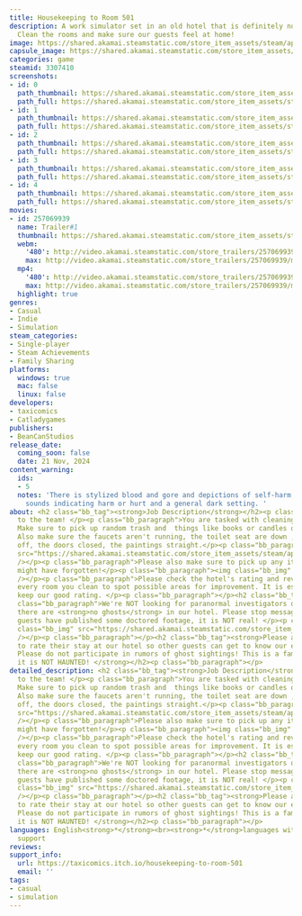 ```yaml
---
title: Housekeeping to Room 501
description: A work simulator set in an old hotel that is definitely not haunted.
  Clean the rooms and make sure our guests feel at home!
image: https://shared.akamai.steamstatic.com/store_item_assets/steam/apps/3307410/header.jpg?t=1732265557
capsule_image: https://shared.akamai.steamstatic.com/store_item_assets/steam/apps/3307410/6bdb923670709f7b9ca51988b97747908d03c532/capsule_231x87.jpg?t=1732265557
categories: game
steamid: 3307410
screenshots:
- id: 0
  path_thumbnail: https://shared.akamai.steamstatic.com/store_item_assets/steam/apps/3307410/ss_842973c380e0fd329f16f31a777b79fe18d7a0f6.600x338.jpg?t=1732265557
  path_full: https://shared.akamai.steamstatic.com/store_item_assets/steam/apps/3307410/ss_842973c380e0fd329f16f31a777b79fe18d7a0f6.1920x1080.jpg?t=1732265557
- id: 1
  path_thumbnail: https://shared.akamai.steamstatic.com/store_item_assets/steam/apps/3307410/ss_24993bf182c120029146cad59137bf99a6616126.600x338.jpg?t=1732265557
  path_full: https://shared.akamai.steamstatic.com/store_item_assets/steam/apps/3307410/ss_24993bf182c120029146cad59137bf99a6616126.1920x1080.jpg?t=1732265557
- id: 2
  path_thumbnail: https://shared.akamai.steamstatic.com/store_item_assets/steam/apps/3307410/ss_aa9625202bda651080b5ff19631bf53547311406.600x338.jpg?t=1732265557
  path_full: https://shared.akamai.steamstatic.com/store_item_assets/steam/apps/3307410/ss_aa9625202bda651080b5ff19631bf53547311406.1920x1080.jpg?t=1732265557
- id: 3
  path_thumbnail: https://shared.akamai.steamstatic.com/store_item_assets/steam/apps/3307410/ss_e6922b60dba89637b2c6688034c7720f60e4ac4b.600x338.jpg?t=1732265557
  path_full: https://shared.akamai.steamstatic.com/store_item_assets/steam/apps/3307410/ss_e6922b60dba89637b2c6688034c7720f60e4ac4b.1920x1080.jpg?t=1732265557
- id: 4
  path_thumbnail: https://shared.akamai.steamstatic.com/store_item_assets/steam/apps/3307410/ss_9dfab2df9819c1ff2dc1b27930b179b5147ba580.600x338.jpg?t=1732265557
  path_full: https://shared.akamai.steamstatic.com/store_item_assets/steam/apps/3307410/ss_9dfab2df9819c1ff2dc1b27930b179b5147ba580.1920x1080.jpg?t=1732265557
movies:
- id: 257069939
  name: Trailer#1
  thumbnail: https://shared.akamai.steamstatic.com/store_item_assets/steam/apps/257069939/56a33e414e70a37f42502231ae5c35234468b7c8/movie_600x337.jpg?t=1730380830
  webm:
    '480': http://video.akamai.steamstatic.com/store_trailers/257069939/movie480_vp9.webm?t=1730380830
    max: http://video.akamai.steamstatic.com/store_trailers/257069939/movie_max_vp9.webm?t=1730380830
  mp4:
    '480': http://video.akamai.steamstatic.com/store_trailers/257069939/movie480.mp4?t=1730380830
    max: http://video.akamai.steamstatic.com/store_trailers/257069939/movie_max.mp4?t=1730380830
  highlight: true
genres:
- Casual
- Indie
- Simulation
steam_categories:
- Single-player
- Steam Achievements
- Family Sharing
platforms:
  windows: true
  mac: false
  linux: false
developers:
- taxicomics
- Catladygames
publishers:
- BeanCanStudios
release_date:
  coming_soon: false
  date: 21 Nov, 2024
content_warning:
  ids:
  - 5
  notes: 'There is stylized blood and gore and depictions of self-harm. There are
    sounds indicating harm or hurt and a general dark setting. '
about: <h2 class="bb_tag"><strong>Job Description</strong></h2><p class="bb_paragraph">Welcome
  to the team! </p><p class="bb_paragraph">You are tasked with cleaning the rooms.
  Make sure to pick up random trash and  things like books or candles on the ground.
  Also make sure the faucets aren't running, the toilet seat are down , the lights
  off, the doors closed, the paintings straight.</p><p class="bb_paragraph"><img class="bb_img"
  src="https://shared.akamai.steamstatic.com/store_item_assets/steam/apps/3307410/extras/clean_up_with_ghost.gif?t=1732265557"
  /></p><p class="bb_paragraph">Please also make sure to pick up any items the guests
  might have forgotten!</p><p class="bb_paragraph"><img class="bb_img" src="https://shared.akamai.steamstatic.com/store_item_assets/steam/apps/3307410/extras/purple_shorts.gif?t=1732265557"
  /></p><p class="bb_paragraph">Please check the hotel's rating and reviews after
  every room you clean to spot possible areas for improvement. It is essential to
  keep our good rating. </p><p class="bb_paragraph"></p><h2 class="bb_tag"><strong>Attention!</strong></h2><p
  class="bb_paragraph">We're NOT looking for paranormal investigators or ghostists,
  there are <strong>no ghosts</strong> in our hotel. Please stop messaging us. Some
  guests have published some doctored footage, it is NOT real! </p><p class="bb_paragraph"><img
  class="bb_img" src="https://shared.akamai.steamstatic.com/store_item_assets/steam/apps/3307410/extras/ghost_apparition.gif?t=1732265557"
  /></p><p class="bb_paragraph"></p><h2 class="bb_tag"><strong>Please ask our guests
  to rate their stay at our hotel so other guests can get to know our excellence.
  Please do not participate in rumors of ghost sightings! This is a family hotel and
  it is NOT HAUNTED! </strong></h2><p class="bb_paragraph"></p>
detailed_description: <h2 class="bb_tag"><strong>Job Description</strong></h2><p class="bb_paragraph">Welcome
  to the team! </p><p class="bb_paragraph">You are tasked with cleaning the rooms.
  Make sure to pick up random trash and  things like books or candles on the ground.
  Also make sure the faucets aren't running, the toilet seat are down , the lights
  off, the doors closed, the paintings straight.</p><p class="bb_paragraph"><img class="bb_img"
  src="https://shared.akamai.steamstatic.com/store_item_assets/steam/apps/3307410/extras/clean_up_with_ghost.gif?t=1732265557"
  /></p><p class="bb_paragraph">Please also make sure to pick up any items the guests
  might have forgotten!</p><p class="bb_paragraph"><img class="bb_img" src="https://shared.akamai.steamstatic.com/store_item_assets/steam/apps/3307410/extras/purple_shorts.gif?t=1732265557"
  /></p><p class="bb_paragraph">Please check the hotel's rating and reviews after
  every room you clean to spot possible areas for improvement. It is essential to
  keep our good rating. </p><p class="bb_paragraph"></p><h2 class="bb_tag"><strong>Attention!</strong></h2><p
  class="bb_paragraph">We're NOT looking for paranormal investigators or ghostists,
  there are <strong>no ghosts</strong> in our hotel. Please stop messaging us. Some
  guests have published some doctored footage, it is NOT real! </p><p class="bb_paragraph"><img
  class="bb_img" src="https://shared.akamai.steamstatic.com/store_item_assets/steam/apps/3307410/extras/ghost_apparition.gif?t=1732265557"
  /></p><p class="bb_paragraph"></p><h2 class="bb_tag"><strong>Please ask our guests
  to rate their stay at our hotel so other guests can get to know our excellence.
  Please do not participate in rumors of ghost sightings! This is a family hotel and
  it is NOT HAUNTED! </strong></h2><p class="bb_paragraph"></p>
languages: English<strong>*</strong><br><strong>*</strong>languages with full audio
  support
reviews:
support_info:
  url: https://taxicomics.itch.io/housekeeping-to-room-501
  email: ''
tags:
- casual
- simulation
---
```


